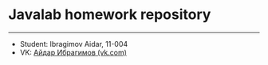 # Javalab homework repository

------

* Student: Ibragimov Aidar, 11-004
* VK: [Айдар Ибрагимов (vk.com)](https://vk.com/ibragimovaidar)





